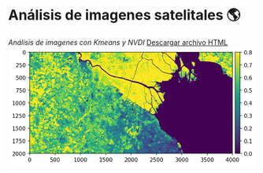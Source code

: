# Análisis de imagenes satelitales 🌎

_Análisis de imagenes con Kmeans y NVDI_
[Descargar archivo HTML](https://raw.githubusercontent.com/riverofacundo/Traditional-machine-learning/main/Teledeteccion/Teledeteccion.html)
![Alt text](https://raw.githubusercontent.com/riverofacundo/Traditional-machine-learning/main/Teledeteccion/Sat.png "Hola")


